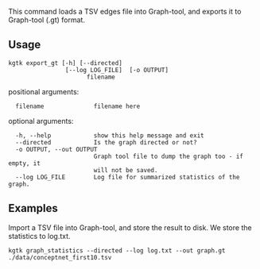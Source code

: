 This command loads a TSV edges file into Graph-tool, and exports it to Graph-tool (.gt) format. 

## Usage
```
kgtk export_gt [-h] [--directed]
                [--log LOG_FILE]  [-o OUTPUT] 
                      filename
```

positional arguments:
```
  filename              filename here
```

optional arguments:
```
  -h, --help            show this help message and exit
  --directed            Is the graph directed or not?
  -o OUTPUT, --out OUTPUT
						Graph tool file to dump the graph too - if empty, it
                        will not be saved.
  --log LOG_FILE        Log file for summarized statistics of the graph.
```

## Examples

Import a TSV file into Graph-tool, and store the result to disk. We store the statistics to log.txt. 

```
kgtk graph_statistics --directed --log log.txt --out graph.gt ./data/conceptnet_first10.tsv
```
